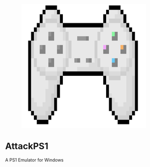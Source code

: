 <p align="center">
	<img src="AttackPS1.png" width="400" height="400" alt="AttackPS1">  
</p>

# AttackPS1
A PS1 Emulator for Windows
